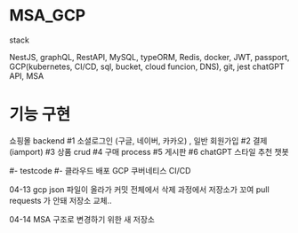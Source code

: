 # MSA_GCP


stack

NestJS, graphQL, RestAPI, MySQL, typeORM, Redis, docker, JWT, passport, GCP(kubernetes, CI/CD, sql, bucket, cloud funcion, DNS), git, jest
chatGPT API, MSA

# 기능 구현
쇼핑몰 backend
#1 소셜로그인 (구글, 네이버, 카카오) , 일반 회원가입
#2 결제 (iamport)
#3 상품 crud
#4 구매 process
#5 게시판
#6 chatGPT 스타일 추천 챗봇

#- testcode
#- 클라우드 배포 GCP 쿠버네티스 CI/CD

04-13
gcp json 파일이 올라가 커밋 전체에서 삭제 과정에서 저장소가 꼬여 pull requests 가 안돼 저장소 교체.. 

04-14
MSA 구조로 변경하기 위한 새 저장소
